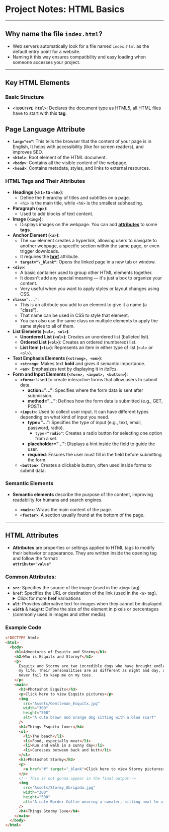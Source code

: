# Project Notes: HTML Basics

---

## Why name the file `index.html`?

- Web servers automatically look for a file named `index.html` as the default entry point for a website.
- Naming it this way ensures compatibility and easy loading when someone accesses your project.

---

## **Key HTML Elements**

### **Basic Structure**

- **`<!DOCTYPE html>`**: Declares the document type as HTML5, all HTML files have to start with this **tag**.

## Page Language Attribute

- **`lang="en"`**: This tells the browser that the content of your page is in English, It helps with accessibility (like for screen readers), and improves SEO.
- **`<html>`**: Root element of the HTML document.
- **`<body>`**: Contains all the visible content of the webpage.
- **`<head>`**: Contains metadata, styles, and links to external resources.

### **HTML Tags and Their Attributes**

- **Headings (`<h1>` to `<h6>`)**:
  - Define the hierarchy of titles and subtitles on a page.
  - `<h1>` is the main title, while `<h6>` is the smallest subheading.
- **Paragraph (`<p>`)**:
  - Used to add blocks of text content.
- **Image (`<img>`)**:
  - Displays images on the webpage. You can add [**attributes**](#html-attributes) to some **tags**.
- **Anchor Element (`<a>`)**:
  - The `<a>` element creates a hyperlink, allowing users to navigate to another webpage, a specific section within the same page, or even trigger downloads.
  - It requires the [**href**](#html-attributes) attribute.
  - **`target="\_blank"`**: Opens the linked page in a new tab or window.
- **`<div>`**:
  - A basic container used to group other HTML elements together.
  - It doesn't add any special meaning — it's just a box to organize your content.
  - Very useful when you want to apply styles or layout changes using CSS.
- **`class="..."`**:
  - This is an attribute you add to an element to give it a name (a "class").
  - That name can be used in CSS to style that element.
  - You can also use the same class on multiple elements to apply the same styles to all of them.
- **List Elements (`<ul>, <ol>`)**:
  - **Unordered List (`<ul>`)**: Creates an unordered list (bulleted list).
  - **Ordered List (`<ol>`)**: Creates an ordered (numbered) list.
  - **List Item (`<li>`)**: Represents an item in either type of list (`<ul>` or `<ol>`).
- **Text Emphasis Elements (`<strong>, <em>`)**:
  - **`<strong>`**: Makes text <strong>bold</strong> and gives it semantic importance.
  - **`<em>`**: Emphasizes text by displaying it in <em>italics</em>.
- **Form and Input Elements (`<form>, <input>, <button>`)**:
  - **`<form>`**: Used to create interactive forms that allow users to submit data.
    - **action="..."**: Specifies where the form data is sent after submission.
    - **method="..."**: Defines how the form data is submitted (e.g., GET, POST).
  - **`<input>`**: Used to collect user input. It can have different types depending on what kind of input you need.
    - **type="..."**: Specifies the type of input (e.g., text, email, password, radio).
      - `type`=**`"radio"`**: Creates a radio button for selecting one option from a set.
    - **placeholder="..."**: Displays a hint inside the field to guide the user.
    - **required**: Ensures the user must fill in the field before submitting the form.
  - **`<button>`**: Creates a clickable button, often used inside forms to submit data.

### Semantic Elements

- **Semantic elements** describe the purpose of the content, improving readability for humans and search engines.

  - **`<main>`**: Wraps the main content of the page.
  - **`<footer>`**: A section usually found at the bottom of the page.

---

## **HTML Attributes**

- **Attributes** are properties or settings applied to HTML tags to modify their behavior or appearance. They are written inside the opening tag and follow the format:  
  **`attribute="value"`**

### **Common Attributes**:

- **`src`**: Specifies the source of the image (used in the `<img>` tag).
- **`href`**: Specifies the URL or destination of the link (used in the `<a>` tag).
  <details>
    <summary>Click for more <strong>href</strong> varioations</summary>
    <ul>
      <li><strong><code>href="#"</code></strong>: Creates a placeholder link that doesn’t lead anywhere.</li>
    </ul>
  </details>
- **`alt`**: Provides alternative text for images when they cannot be displayed.
- **`width`** & **`height`**: Define the size of the element in pixels or percentages (commonly used in images and other media).

### Example Code

```html
<!DOCTYPE html>
<html>
  <body>
    <h1>Adventures of Esquitx and Stormy</h1>
    <h2>Who is Esquitx and Stormy?</h2>
    <p>
      Esquitx and Stormy are two incredible dogs who have brought endless joy to
      my life. Their personalities are as different as night and day, and they
      never fail to keep me on my toes.
    </p>
    <main>
      <h3>Photoshot Esquitx</h3>
      <p>Click here to view Esquitx pictures</p>
      <img
        src="Assets/Gentleman_Esquitx.jpg"
        width="300"
        height="500"
        alt="A cute brown and orange dog sitting with a blue scarf"
      />
      <h4>Things Esquitx love:</h4>
      <ul>
        <li>The beach</li>
        <li>Food, especially meat</li>
        <li>Run and walk in a sunny day</li>
        <li>Caresses between back and butt</li>
      </ul>
      <h3>Photoshot Stormy</h3>
      <p>
        <a href="#" target="_blank">Click here to view Stormy pictures</a>
      </p>
      <!-- This is not gonna appear in the final output-->
      <img
        src="Assets/Stormy_Abrigado.jpg"
        width="300"
        height="500"
        alt="A cute Border Collie wearing a sweater, sitting next to a panda stuffed animal"
      />
      <h4>Things Stormy love</h4>
    </main>
  </body>
</html>
```
